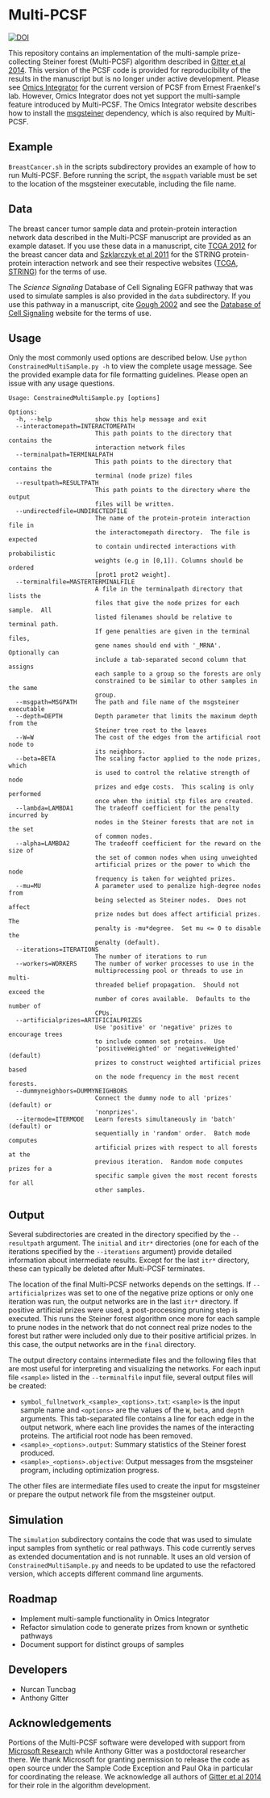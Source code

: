[Gitter et al 2014]: http://www.worldscientific.com/doi/abs/10.1142/9789814583220_0005
[Omics Integrator]: https://github.com/fraenkel-lab/OmicsIntegrator
[msgsteiner]: http://areeweb.polito.it/ricerca/cmp/code/bpsteiner
[TCGA 2012]: http://www.nature.com/nature/journal/v490/n7418/full/nature11412.html
[Szklarczyk et al 2011]: http://nar.oxfordjournals.org/content/39/suppl_1/D561.long
[TCGA]: http://cancergenome.nih.gov/publications/publicationguidelines
[STRING]: http://string-db.org/cgi/access.pl?footer_active_subpage=licensing
[Database of Cell Signaling]: http://stke.sciencemag.org/about/help/cm
[Gough 2002]: https://doi.org/10.1111/j.1749-6632.2002.tb04532.x
[Microsoft Research]: https://www.microsoft.com/en-us/research/lab/microsoft-research-new-england/

# Multi-PCSF
[![DOI](https://zenodo.org/badge/47654267.svg)](https://zenodo.org/badge/latestdoi/47654267)

This repository contains an implementation of the multi-sample prize-collecting
Steiner forest (Multi-PCSF) algorithm described in [Gitter et al 2014]. This
version of the PCSF code is provided for reproducibility of the results in the
manuscript but is no longer under active development.  Please see [Omics
Integrator] for the current version of PCSF from Ernest Fraenkel's lab.
However, Omics Integrator does not yet support the multi-sample feature
introduced by Multi-PCSF.  The Omics Integrator website describes how to install
the [msgsteiner] dependency, which is also required by Multi-PCSF.

## Example
`BreastCancer.sh` in the scripts subdirectory provides an example of how to run
Multi-PCSF.  Before running the script, the `msgpath` variable must be set to
the location of the msgsteiner executable, including the file name.

## Data
The breast cancer tumor sample data and protein-protein interaction network data
described in the Multi-PCSF manuscript are provided as an example dataset.  If
you use these data in a manuscript, cite [TCGA 2012] for the breast cancer data
and [Szklarczyk et al 2011] for the STRING protein-protein interaction network
and see their respective websites ([TCGA], [STRING]) for the terms of use.

The *Science Signaling* Database of Cell Signaling EGFR pathway that was used to
simulate samples is also provided in the `data` subdirectory.  If you use this
pathway in a manuscript, cite [Gough 2002] and see the [Database of Cell
Signaling] website for the terms of use.

## Usage
Only the most commonly used options are described below.  Use `python
ConstrainedMultiSample.py -h` to view the complete usage message. See the
provided example data for file formatting guidelines.  Please open an issue with
any usage questions.
```
Usage: ConstrainedMultiSample.py [options]

Options:
  -h, --help            show this help message and exit
  --interactomepath=INTERACTOMEPATH
                        This path points to the directory that contains the
                        interaction network files
  --terminalpath=TERMINALPATH
                        This path points to the directory that contains the
                        terminal (node prize) files
  --resultpath=RESULTPATH
                        This path points to the directory where the output
                        files will be written.
  --undirectedfile=UNDIRECTEDFILE
                        The name of the protein-protein interaction file in
                        the interactomepath directory.  The file is expected
                        to contain undirected interactions with probabilistic
                        weights (e.g in [0,1]). Columns should be ordered
                        [prot1 prot2 weight].
  --terminalfile=MASTERTERMINALFILE
                        A file in the terminalpath directory that lists the
                        files that give the node prizes for each sample.  All
                        listed filenames should be relative to terminal path.
                        If gene penalties are given in the terminal files,
                        gene names should end with '_MRNA'.  Optionally can
                        include a tab-separated second column that assigns
                        each sample to a group so the forests are only
                        constrained to be similar to other samples in the same
                        group.
  --msgpath=MSGPATH     The path and file name of the msgsteiner executable
  --depth=DEPTH         Depth parameter that limits the maximum depth from the
                        Steiner tree root to the leaves
  --W=W                 The cost of the edges from the artificial root node to
                        its neighbors.
  --beta=BETA           The scaling factor applied to the node prizes, which
                        is used to control the relative strength of node
                        prizes and edge costs.  This scaling is only performed
                        once when the initial stp files are created.
  --lambda=LAMBDA1      The tradeoff coefficient for the penalty incurred by
                        nodes in the Steiner forests that are not in the set
                        of common nodes.
  --alpha=LAMBDA2       The tradeoff coefficient for the reward on the size of
                        the set of common nodes when using unweighted
                        artificial prizes or the power to which the node
                        frequency is taken for weighted prizes.
  --mu=MU               A parameter used to penalize high-degree nodes from
                        being selected as Steiner nodes.  Does not affect
                        prize nodes but does affect artificial prizes.  The
                        penalty is -mu*degree.  Set mu <= 0 to disable the
                        penalty (default).
  --iterations=ITERATIONS
                        The number of iterations to run
  --workers=WORKERS     The number of worker processes to use in the
                        multiprocessing pool or threads to use in multi-
                        threaded belief propagation.  Should not exceed the
                        number of cores available.  Defaults to the number of
                        CPUs.
  --artificialprizes=ARTIFICIALPRIZES
                        Use 'positive' or 'negative' prizes to encourage trees
                        to include common set proteins.  Use
                        'positiveWeighted' or 'negativeWeighted' (default)
                        prizes to construct weighted artificial prizes based
                        on the node frequency in the most recent forests.
  --dummyneighbors=DUMMYNEIGHBORS
                        Connect the dummy node to all 'prizes' (default) or
                        'nonprizes'.
  --itermode=ITERMODE   Learn forests simultaneously in 'batch' (default) or
                        sequentially in 'random' order.  Batch mode computes
                        artificial prizes with respect to all forests at the
                        previous iteration.  Random mode computes prizes for a
                        specific sample given the most recent forests for all
                        other samples.
```

## Output
Several subdirectories are created in the directory specified by the
`--resultpath` argument.  The `initial` and `itr*` directories (one for each of
the iterations specified by the `--iterations` argument) provide detailed
information about intermediate results.  Except for the last `itr*` directory,
these can typically be deleted after Multi-PCSF terminates.

The location of the final Multi-PCSF networks depends on the settings. If
`--artificialprizes` was set to one of the negative prize options or only one
iteration was run, the output networks are in the last `itr*` directory.  If
positive artificial prizes were used, a post-processing pruning step is
executed.  This runs the Steiner forest algorithm once more for each sample to
prune nodes in the network that do not connect real prize nodes to the forest
but rather were included only due to their positive artificial prizes.  In this
case, the output networks are in the `final` directory.

The output directory contains intermediate files and the following files that
are most useful for interpreting and visualizing the networks.  For each input
file `<sample>` listed in the `--terminalfile` input file, several output files
will be created:
* `symbol_fullnetwork_<sample>_<options>.txt`: `<sample>` is
the input sample name and `<options>` are the values of the `W`, `beta`, and
`depth` arguments. This tab-separated file contains a line for each edge in the
output network, where each line provides the names of the interacting proteins.
The artificial root node has been removed.
* `<sample>_<options>.output`: Summary statistics of the Steiner forest produced.
* `<sample>_<options>.objective`: Output messages from the msgsteiner program,
including optimization progress.

The other files are intermediate files used to create the input for msgsteiner
or prepare the output network file from the msgsteiner output.

## Simulation
The `simulation` subdirectory contains the code that was used to simulate
input samples from synthetic or real pathways.  This code currently serves as
extended documentation and is not runnable.  It uses an old version of
`ConstrainedMultiSample.py` and needs to be updated to use the refactored
version, which accepts different command line arguments.

## Roadmap
* Implement multi-sample functionality in Omics Integrator
* Refactor simulation code to generate prizes from known or synthetic pathways
* Document support for distinct groups of samples

## Developers
* Nurcan Tuncbag
* Anthony Gitter

## Acknowledgements
Portions of the Multi-PCSF software were developed with support from [Microsoft
Research] while Anthony Gitter was a postdoctoral researcher there.  We thank
Microsoft for granting permission to release the code as open source under the
Sample Code Exception and Paul Oka in particular for coordinating the release.
We acknowledge all authors of [Gitter et al 2014] for their role in the
algorithm development.
